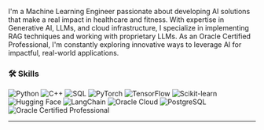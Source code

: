 I'm a Machine Learning Engineer passionate about developing AI solutions that make a real impact in healthcare and fitness. With expertise in Generative AI, LLMs, and cloud infrastructure, I specialize in implementing RAG techniques and working with proprietary LLMs. As an Oracle Certified Professional, I'm constantly exploring innovative ways to leverage AI for impactful, real-world applications.

### 🛠 Skills
![Python](https://img.shields.io/badge/-Python-3776AB?style=flat-square&logo=Python&logoColor=white) ![C++](https://img.shields.io/badge/-C++-00599C?style=flat-square&logo=c%2B%2B&logoColor=white) ![SQL](https://img.shields.io/badge/-SQL-4479A1?style=flat-square&logo=MySQL&logoColor=white) ![PyTorch](https://img.shields.io/badge/-PyTorch-EE4C2C?style=flat-square&logo=PyTorch&logoColor=white) ![TensorFlow](https://img.shields.io/badge/-TensorFlow-FF6F00?style=flat-square&logo=TensorFlow&logoColor=white) ![Scikit-learn](https://img.shields.io/badge/-Scikit--learn-F7931E?style=flat-square&logo=scikit-learn&logoColor=white) ![Hugging Face](https://img.shields.io/badge/-Hugging%20Face-FFD21E?style=flat-square&logo=Hugging-Face&logoColor=black) ![LangChain](https://img.shields.io/badge/-LangChain-121D33?style=flat-square&logo=Chain&logoColor=white) ![Oracle Cloud](https://img.shields.io/badge/-Oracle%20Cloud-F80000?style=flat-square&logo=Oracle&logoColor=white) ![PostgreSQL](https://img.shields.io/badge/-PostgreSQL-336791?style=flat-square&logo=PostgreSQL&logoColor=white) ![Oracle Certified Professional](https://img.shields.io/badge/-Oracle%20Certified%20Professional-F80000?style=flat-square&logo=Oracle&logoColor=white)

---


<!--
**pramod-zillella/pramod-zillella** is a ✨ _special_ ✨ repository because its `README.md` (this file) appears on your GitHub profile.

Here are some ideas to get you started:

- 🔭 I’m currently working on ...
- 🌱 I’m currently learning ...
- 👯 I’m looking to collaborate on ...
- 🤔 I’m looking for help with ...
- 💬 Ask me about ...
- 📫 How to reach me: ...
- 😄 Pronouns: ...
- ⚡ Fun fact: ...
-->
